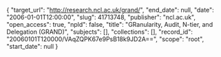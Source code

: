 {
  "target_url": "http://research.ncl.ac.uk/grand/", 
  "end_date": null, 
  "date": "2006-01-01T12:00:00", 
  "slug": 41713748, 
  "publisher": "ncl.ac.uk", 
  "open_access": true, 
  "npld": false, 
  "title": "GRanularity, Audit, N-tier, and Delegation (GRAND)", 
  "subjects": [], 
  "collections": [], 
  "record_id": "20060101T120000/VAqZQPK67e9PsB18k9JD2A==", 
  "scope": "root", 
  "start_date": null
}

